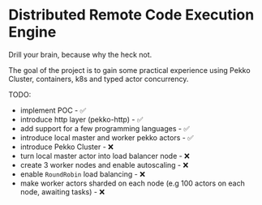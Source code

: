 # Distributed Remote Code Execution Engine

Drill your brain, because why the heck not.

The goal of the project is to gain some practical experience using Pekko Cluster, containers, k8s and typed actor concurrency.

TODO:
- implement POC - ✅
- introduce http layer (pekko-http) - ✅
- add support for a few programming languages - ✅
- introduce local master and worker pekko actors - ✅
- introduce Pekko Cluster - ❌
- turn local master actor into load balancer node - ❌
- create 3 worker nodes and enable autoscaling - ❌
- enable `RoundRobin` load balancing - ❌
- make worker actors sharded on each node (e.g 100 actors on each node, awaiting tasks) - ❌

